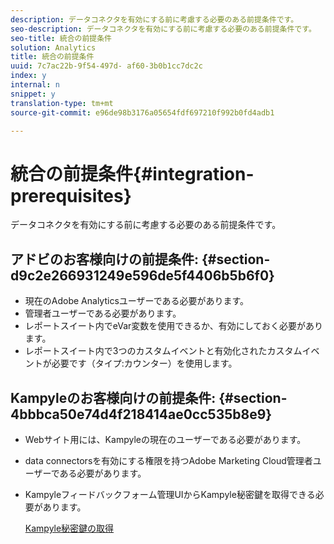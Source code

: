 ```yaml
---
description: データコネクタを有効にする前に考慮する必要のある前提条件です。
seo-description: データコネクタを有効にする前に考慮する必要のある前提条件です。
seo-title: 統合の前提条件
solution: Analytics
title: 統合の前提条件
uuid: 7c7ac22b-9f54-497d- af60-3b0b1cc7dc2c
index: y
internal: n
snippet: y
translation-type: tm+mt
source-git-commit: e96de98b3176a05654fdf697210f992b0fd4adb1

---
```



# 統合の前提条件{#integration-prerequisites}

データコネクタを有効にする前に考慮する必要のある前提条件です。

## アドビのお客様向けの前提条件: {#section-d9c2e266931249e596de5f4406b5b6f0}

* 現在のAdobe Analyticsユーザーである必要があります。
* 管理者ユーザーである必要があります。
* レポートスイート内でeVar変数を使用できるか、有効にしておく必要があります。
* レポートスイート内で3つのカスタムイベントと有効化されたカスタムイベントが必要です（タイプ:カウンター）を使用します。

## Kampyleのお客様向けの前提条件: {#section-4bbbca50e74d4f218414ae0cc535b8e9}

* Webサイト用には、Kampyleの現在のユーザーである必要があります。
* data connectorsを有効にする権限を持つAdobe Marketing Cloud管理者ユーザーである必要があります。
* Kampyleフィードバックフォーム管理UIからKampyle秘密鍵を取得できる必要があります。

   [Kampyle秘密鍵の取得](../kampyle-home/kampyle-private-key.md#task-08684d84572c48acb6fa90f0072526fb)


